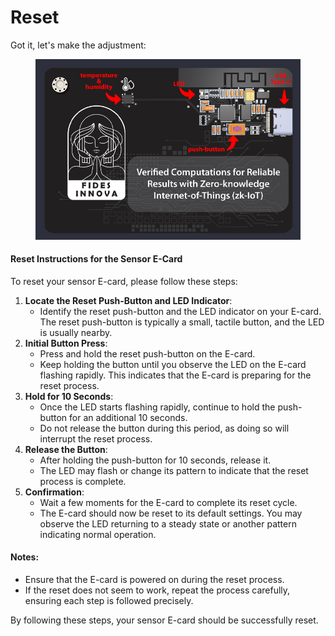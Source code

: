 # Reset

Got it, let's make the adjustment:

<figure><img src="../../.gitbook/assets/image (37).png" alt=""><figcaption></figcaption></figure>

#### Reset Instructions for the Sensor E-Card

To reset your sensor E-card, please follow these steps:

1. **Locate the Reset Push-Button and LED Indicator**:
   * Identify the reset push-button and the LED indicator on your E-card. The reset push-button is typically a small, tactile button, and the LED is usually nearby.
2. **Initial Button Press**:
   * Press and hold the reset push-button on the E-card.
   * Keep holding the button until you observe the LED on the E-card flashing rapidly. This indicates that the E-card is preparing for the reset process.
3. **Hold for 10 Seconds**:
   * Once the LED starts flashing rapidly, continue to hold the push-button for an additional 10 seconds.
   * Do not release the button during this period, as doing so will interrupt the reset process.
4. **Release the Button**:
   * After holding the push-button for 10 seconds, release it.
   * The LED may flash or change its pattern to indicate that the reset process is complete.
5. **Confirmation**:
   * Wait a few moments for the E-card to complete its reset cycle.
   * The E-card should now be reset to its default settings. You may observe the LED returning to a steady state or another pattern indicating normal operation.

#### Notes:

* Ensure that the E-card is powered on during the reset process.
* If the reset does not seem to work, repeat the process carefully, ensuring each step is followed precisely.

By following these steps, your sensor E-card should be successfully reset.
